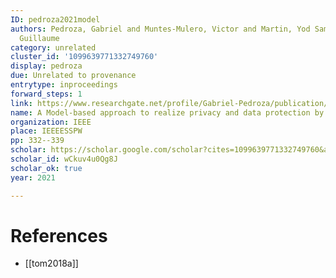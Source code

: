 ```yaml
---
ID: pedroza2021model
authors: Pedroza, Gabriel and Muntes-Mulero, Victor and Martin, Yod Samuel and Mockly,
  Guillaume
category: unrelated
cluster_id: '1099639771332749760'
display: pedroza
due: Unrelated to provenance
entrytype: inproceedings
forward_steps: 1
link: https://www.researchgate.net/profile/Gabriel-Pedroza/publication/355767365_A_Model-based_Approach_to_Realize_Privacy_and_Data_Protection_by_Design/links/61850b6e3c987366c32cc2c8/A-Model-based-Approach-to-Realize-Privacy-and-Data-Protection-by-Design.pdf
name: A Model-based approach to realize privacy and data protection by design
organization: IEEE
place: IEEEESSPW
pp: 332--339
scholar: https://scholar.google.com/scholar?cites=1099639771332749760&as_sdt=2005&sciodt=0,5&hl=en
scholar_id: wCkuv4u0Qg8J
scholar_ok: true
year: 2021

---
```


# References

- [[tom2018a]]
